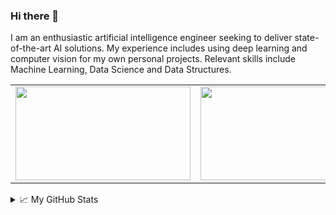 ### Hi there 👋

I am an enthusiastic artificial intelligence engineer seeking to deliver state-of-the-art AI solutions. My experience includes using deep learning and computer vision for my own personal projects. Relevant skills include Machine Learning, Data Science and Data Structures.

 
<table style="margin-left:auto; margin-right:auto; ">
  <tr>
    <td><img src="https://raw.githubusercontent.com/spacewalk01/tensorrt-openpose/main/results/test1.gif" height=150px width=280px></td>
    <td><img src="https://user-images.githubusercontent.com/6389915/157934299-5606f414-9814-4eb8-a128-f916a617f0bc.gif" height=150px width=280px></td>
    <td><img src="https://user-images.githubusercontent.com/6389915/157935052-8d2e4aeb-d207-4646-9763-c779ab044118.gif" height=150px width=280px></td>

  </tr>
  <tr>
  </tr>
</table>



<details>
<summary>📈 My GitHub Stats</summary>

<p align="center"> <img src="https://github-readme-stats.vercel.app/api?username=spacewalk01&show_icons=true&hide_title=true&&hide=prs&include_all_commits=true,hide_border=false" alt="hukaixuan19970627" />

</details>

